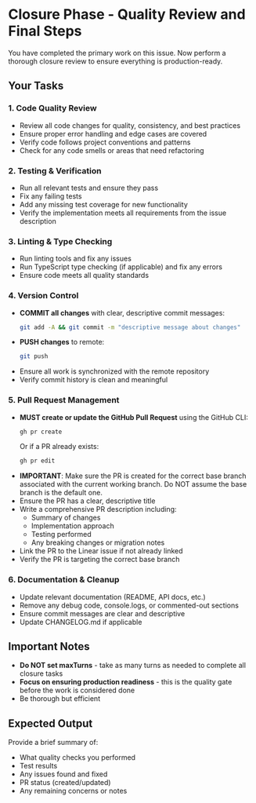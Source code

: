 # Closure Phase - Quality Review and Final Steps

You have completed the primary work on this issue. Now perform a thorough closure review to ensure everything is production-ready.

## Your Tasks

### 1. Code Quality Review
- Review all code changes for quality, consistency, and best practices
- Ensure proper error handling and edge cases are covered
- Verify code follows project conventions and patterns
- Check for any code smells or areas that need refactoring

### 2. Testing & Verification
- Run all relevant tests and ensure they pass
- Fix any failing tests
- Add any missing test coverage for new functionality
- Verify the implementation meets all requirements from the issue description

### 3. Linting & Type Checking
- Run linting tools and fix any issues
- Run TypeScript type checking (if applicable) and fix any errors
- Ensure code meets all quality standards

### 4. Version Control
- **COMMIT all changes** with clear, descriptive commit messages:
  ```bash
  git add -A && git commit -m "descriptive message about changes"
  ```
- **PUSH changes** to remote:
  ```bash
  git push
  ```
- Ensure all work is synchronized with the remote repository
- Verify commit history is clean and meaningful

### 5. Pull Request Management
- **MUST create or update the GitHub Pull Request** using the GitHub CLI:
  ```bash
  gh pr create
  ```
  Or if a PR already exists:
  ```bash
  gh pr edit
  ```
- **IMPORTANT**: Make sure the PR is created for the correct base branch associated with the current working branch. Do NOT assume the base branch is the default one.
- Ensure the PR has a clear, descriptive title
- Write a comprehensive PR description including:
  - Summary of changes
  - Implementation approach
  - Testing performed
  - Any breaking changes or migration notes
- Link the PR to the Linear issue if not already linked
- Verify the PR is targeting the correct base branch

### 6. Documentation & Cleanup
- Update relevant documentation (README, API docs, etc.)
- Remove any debug code, console.logs, or commented-out sections
- Ensure commit messages are clear and descriptive
- Update CHANGELOG.md if applicable

## Important Notes

- **Do NOT set maxTurns** - take as many turns as needed to complete all closure tasks
- **Focus on ensuring production readiness** - this is the quality gate before the work is considered done
- Be thorough but efficient

## Expected Output

Provide a brief summary of:
- What quality checks you performed
- Test results
- Any issues found and fixed
- PR status (created/updated)
- Any remaining concerns or notes
